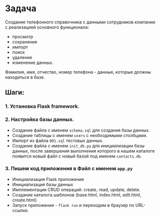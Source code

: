 # Задача

Создание телефонного справочника с данными сотрудников компании
с реализацией основного функционала:
* просмотр
* сохранение
* импорт
* поиск
* удаление
* изменение данных. 

Фамилия, имя, отчество, номер телефона - данные, которые должны 
находиться в базе.

## Шаги:
### 1. Установка Flask framework.
### 2. Настройка базы данных.
* Создание файла с именем `schema.sql` для создания базы данных.
* Создание таблицы с именем `users` с необходимыми столбцами.
* Импорт из файла `001.sql` тестовых данных.
* Создание файла с именем `init_db.py` для инициализации базы данных, после 
завершения выполнения которого в нашем каталоге появится новый файл 
с новый базой под именем `contacts.db`.

### 3. Пишем код приложения в Файл с именем `app.py`
* Инициализация Flask приложения
* Инициализация базы данных
* Имплементация CRUD операций: create, read, update, delete.
* Создание каталога шаблонов (base.html, index.html, edit.html, create.html)
* Запуск приложения - `flask run` и переходим в браузер 
по URL-ссылке.




